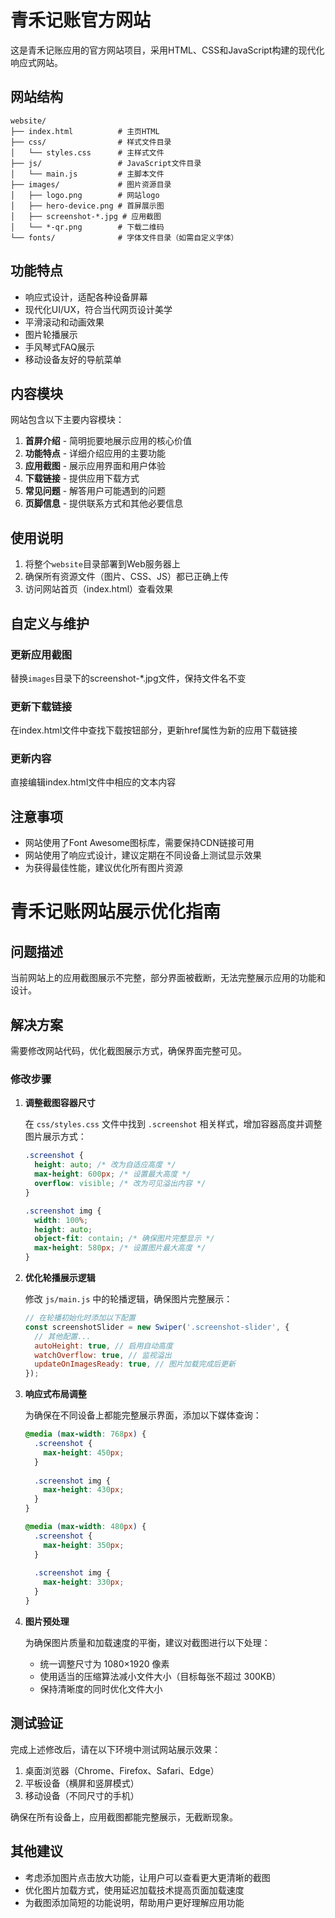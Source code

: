 # 青禾记账官方网站

这是青禾记账应用的官方网站项目，采用HTML、CSS和JavaScript构建的现代化响应式网站。

## 网站结构

```
website/
├── index.html          # 主页HTML
├── css/                # 样式文件目录
│   └── styles.css      # 主样式文件
├── js/                 # JavaScript文件目录
│   └── main.js         # 主脚本文件
├── images/             # 图片资源目录
│   ├── logo.png        # 网站logo
│   ├── hero-device.png # 首屏展示图
│   ├── screenshot-*.jpg # 应用截图
│   └── *-qr.png        # 下载二维码
└── fonts/              # 字体文件目录（如需自定义字体）
```

## 功能特点

- 响应式设计，适配各种设备屏幕
- 现代化UI/UX，符合当代网页设计美学
- 平滑滚动和动画效果
- 图片轮播展示
- 手风琴式FAQ展示
- 移动设备友好的导航菜单

## 内容模块

网站包含以下主要内容模块：

1. **首屏介绍** - 简明扼要地展示应用的核心价值
2. **功能特点** - 详细介绍应用的主要功能
3. **应用截图** - 展示应用界面和用户体验
4. **下载链接** - 提供应用下载方式
5. **常见问题** - 解答用户可能遇到的问题
6. **页脚信息** - 提供联系方式和其他必要信息

## 使用说明

1. 将整个`website`目录部署到Web服务器上
2. 确保所有资源文件（图片、CSS、JS）都已正确上传
3. 访问网站首页（index.html）查看效果

## 自定义与维护

### 更新应用截图
替换`images`目录下的screenshot-*.jpg文件，保持文件名不变

### 更新下载链接
在index.html文件中查找下载按钮部分，更新href属性为新的应用下载链接

### 更新内容
直接编辑index.html文件中相应的文本内容

## 注意事项

- 网站使用了Font Awesome图标库，需要保持CDN链接可用
- 网站使用了响应式设计，建议定期在不同设备上测试显示效果
- 为获得最佳性能，建议优化所有图片资源

# 青禾记账网站展示优化指南

## 问题描述
当前网站上的应用截图展示不完整，部分界面被截断，无法完整展示应用的功能和设计。

## 解决方案
需要修改网站代码，优化截图展示方式，确保界面完整可见。

### 修改步骤

1. **调整截图容器尺寸**

   在 `css/styles.css` 文件中找到 `.screenshot` 相关样式，增加容器高度并调整图片展示方式：

   ```css
   .screenshot {
     height: auto; /* 改为自适应高度 */
     max-height: 600px; /* 设置最大高度 */
     overflow: visible; /* 改为可见溢出内容 */
   }
   
   .screenshot img {
     width: 100%;
     height: auto;
     object-fit: contain; /* 确保图片完整显示 */
     max-height: 580px; /* 设置图片最大高度 */
   }
   ```

2. **优化轮播展示逻辑**

   修改 `js/main.js` 中的轮播逻辑，确保图片完整展示：

   ```javascript
   // 在轮播初始化时添加以下配置
   const screenshotSlider = new Swiper('.screenshot-slider', {
     // 其他配置...
     autoHeight: true, // 启用自动高度
     watchOverflow: true, // 监视溢出
     updateOnImagesReady: true, // 图片加载完成后更新
   });
   ```

3. **响应式布局调整**

   为确保在不同设备上都能完整展示界面，添加以下媒体查询：

   ```css
   @media (max-width: 768px) {
     .screenshot {
       max-height: 450px;
     }
     
     .screenshot img {
       max-height: 430px;
     }
   }
   
   @media (max-width: 480px) {
     .screenshot {
       max-height: 350px;
     }
     
     .screenshot img {
       max-height: 330px;
     }
   }
   ```

4. **图片预处理**

   为确保图片质量和加载速度的平衡，建议对截图进行以下处理：
   
   - 统一调整尺寸为 1080×1920 像素
   - 使用适当的压缩算法减小文件大小（目标每张不超过 300KB）
   - 保持清晰度的同时优化文件大小

## 测试验证

完成上述修改后，请在以下环境中测试网站展示效果：

1. 桌面浏览器（Chrome、Firefox、Safari、Edge）
2. 平板设备（横屏和竖屏模式）
3. 移动设备（不同尺寸的手机）

确保在所有设备上，应用截图都能完整展示，无截断现象。

## 其他建议

- 考虑添加图片点击放大功能，让用户可以查看更大更清晰的截图
- 优化图片加载方式，使用延迟加载技术提高页面加载速度
- 为截图添加简短的功能说明，帮助用户更好理解应用功能 